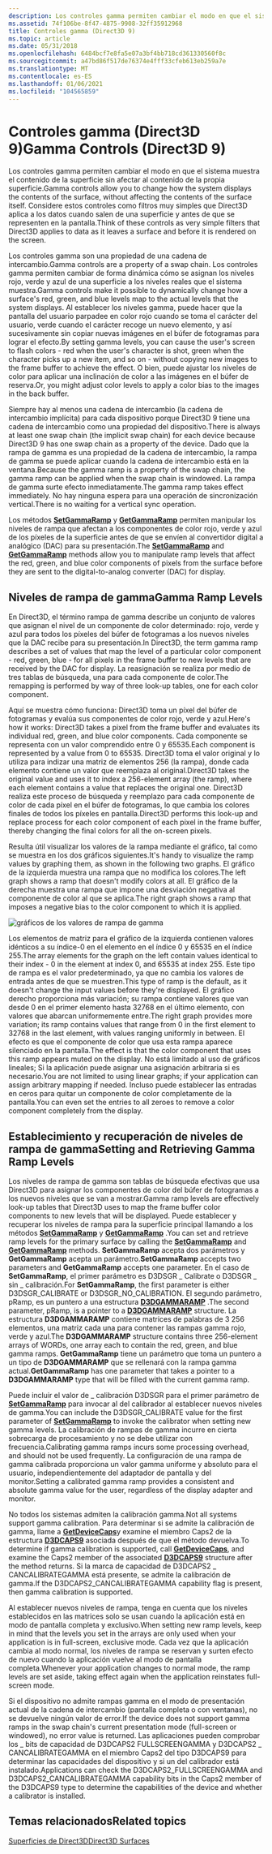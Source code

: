 ```yaml
---
description: Los controles gamma permiten cambiar el modo en que el sistema muestra el contenido de la superficie sin afectar al contenido de la propia superficie.
ms.assetid: 74f106be-8f47-4875-9908-32ff35912968
title: Controles gamma (Direct3D 9)
ms.topic: article
ms.date: 05/31/2018
ms.openlocfilehash: 6484bcf7e8fa5e07a3bf4bb718cd361330560f8c
ms.sourcegitcommit: a47bd86f517de76374e4fff33cfeb613eb259a7e
ms.translationtype: MT
ms.contentlocale: es-ES
ms.lasthandoff: 01/06/2021
ms.locfileid: "104565859"
---
```

# <a name="gamma-controls-direct3d-9"></a><span data-ttu-id="8202e-103">Controles gamma (Direct3D 9)</span><span class="sxs-lookup"><span data-stu-id="8202e-103">Gamma Controls (Direct3D 9)</span></span>

<span data-ttu-id="8202e-104">Los controles gamma permiten cambiar el modo en que el sistema muestra el contenido de la superficie sin afectar al contenido de la propia superficie.</span><span class="sxs-lookup"><span data-stu-id="8202e-104">Gamma controls allow you to change how the system displays the contents of the surface, without affecting the contents of the surface itself.</span></span> <span data-ttu-id="8202e-105">Considere estos controles como filtros muy simples que Direct3D aplica a los datos cuando salen de una superficie y antes de que se representen en la pantalla.</span><span class="sxs-lookup"><span data-stu-id="8202e-105">Think of these controls as very simple filters that Direct3D applies to data as it leaves a surface and before it is rendered on the screen.</span></span>

<span data-ttu-id="8202e-106">Los controles gamma son una propiedad de una cadena de intercambio.</span><span class="sxs-lookup"><span data-stu-id="8202e-106">Gamma controls are a property of a swap chain.</span></span> <span data-ttu-id="8202e-107">Los controles gamma permiten cambiar de forma dinámica cómo se asignan los niveles rojo, verde y azul de una superficie a los niveles reales que el sistema muestra.</span><span class="sxs-lookup"><span data-stu-id="8202e-107">Gamma controls make it possible to dynamically change how a surface's red, green, and blue levels map to the actual levels that the system displays.</span></span> <span data-ttu-id="8202e-108">Al establecer los niveles gamma, puede hacer que la pantalla del usuario parpadee en color rojo cuando se toma el carácter del usuario, verde cuando el carácter recoge un nuevo elemento, y así sucesivamente sin copiar nuevas imágenes en el búfer de fotogramas para lograr el efecto.</span><span class="sxs-lookup"><span data-stu-id="8202e-108">By setting gamma levels, you can cause the user's screen to flash colors - red when the user's character is shot, green when the character picks up a new item, and so on - without copying new images to the frame buffer to achieve the effect.</span></span> <span data-ttu-id="8202e-109">O bien, puede ajustar los niveles de color para aplicar una inclinación de color a las imágenes en el búfer de reserva.</span><span class="sxs-lookup"><span data-stu-id="8202e-109">Or, you might adjust color levels to apply a color bias to the images in the back buffer.</span></span>

<span data-ttu-id="8202e-110">Siempre hay al menos una cadena de intercambio (la cadena de intercambio implícita) para cada dispositivo porque Direct3D 9 tiene una cadena de intercambio como una propiedad del dispositivo.</span><span class="sxs-lookup"><span data-stu-id="8202e-110">There is always at least one swap chain (the implicit swap chain) for each device because Direct3D 9 has one swap chain as a property of the device.</span></span> <span data-ttu-id="8202e-111">Dado que la rampa de gamma es una propiedad de la cadena de intercambio, la rampa de gamma se puede aplicar cuando la cadena de intercambio está en la ventana.</span><span class="sxs-lookup"><span data-stu-id="8202e-111">Because the gamma ramp is a property of the swap chain, the gamma ramp can be applied when the swap chain is windowed.</span></span> <span data-ttu-id="8202e-112">La rampa de gamma surte efecto inmediatamente.</span><span class="sxs-lookup"><span data-stu-id="8202e-112">The gamma ramp takes effect immediately.</span></span> <span data-ttu-id="8202e-113">No hay ninguna espera para una operación de sincronización vertical.</span><span class="sxs-lookup"><span data-stu-id="8202e-113">There is no waiting for a vertical sync operation.</span></span>

<span data-ttu-id="8202e-114">Los métodos [**SetGammaRamp**](/windows/win32/api/d3d9helper/nf-d3d9helper-idirect3ddevice9-setgammaramp) y [**GetGammaRamp**](/windows/win32/api/d3d9helper/nf-d3d9helper-idirect3ddevice9-getgammaramp) permiten manipular los niveles de rampa que afectan a los componentes de color rojo, verde y azul de los píxeles de la superficie antes de que se envíen al convertidor digital a analógico (DAC) para su presentación.</span><span class="sxs-lookup"><span data-stu-id="8202e-114">The [**SetGammaRamp**](/windows/win32/api/d3d9helper/nf-d3d9helper-idirect3ddevice9-setgammaramp) and [**GetGammaRamp**](/windows/win32/api/d3d9helper/nf-d3d9helper-idirect3ddevice9-getgammaramp) methods allow you to manipulate ramp levels that affect the red, green, and blue color components of pixels from the surface before they are sent to the digital-to-analog converter (DAC) for display.</span></span>

## <a name="gamma-ramp-levels"></a><span data-ttu-id="8202e-115">Niveles de rampa de gamma</span><span class="sxs-lookup"><span data-stu-id="8202e-115">Gamma Ramp Levels</span></span>

<span data-ttu-id="8202e-116">En Direct3D, el término rampa de gamma describe un conjunto de valores que asignan el nivel de un componente de color determinado: rojo, verde y azul para todos los píxeles del búfer de fotogramas a los nuevos niveles que la DAC recibe para su presentación.</span><span class="sxs-lookup"><span data-stu-id="8202e-116">In Direct3D, the term gamma ramp describes a set of values that map the level of a particular color component - red, green, blue - for all pixels in the frame buffer to new levels that are received by the DAC for display.</span></span> <span data-ttu-id="8202e-117">La reasignación se realiza por medio de tres tablas de búsqueda, una para cada componente de color.</span><span class="sxs-lookup"><span data-stu-id="8202e-117">The remapping is performed by way of three look-up tables, one for each color component.</span></span>

<span data-ttu-id="8202e-118">Aquí se muestra cómo funciona: Direct3D toma un píxel del búfer de fotogramas y evalúa sus componentes de color rojo, verde y azul.</span><span class="sxs-lookup"><span data-stu-id="8202e-118">Here's how it works: Direct3D takes a pixel from the frame buffer and evaluates its individual red, green, and blue color components.</span></span> <span data-ttu-id="8202e-119">Cada componente se representa con un valor comprendido entre 0 y 65535.</span><span class="sxs-lookup"><span data-stu-id="8202e-119">Each component is represented by a value from 0 to 65535.</span></span> <span data-ttu-id="8202e-120">Direct3D toma el valor original y lo utiliza para indizar una matriz de elementos 256 (la rampa), donde cada elemento contiene un valor que reemplaza al original.</span><span class="sxs-lookup"><span data-stu-id="8202e-120">Direct3D takes the original value and uses it to index a 256-element array (the ramp), where each element contains a value that replaces the original one.</span></span> <span data-ttu-id="8202e-121">Direct3D realiza este proceso de búsqueda y reemplazo para cada componente de color de cada píxel en el búfer de fotogramas, lo que cambia los colores finales de todos los píxeles en pantalla.</span><span class="sxs-lookup"><span data-stu-id="8202e-121">Direct3D performs this look-up and replace process for each color component of each pixel in the frame buffer, thereby changing the final colors for all the on-screen pixels.</span></span>

<span data-ttu-id="8202e-122">Resulta útil visualizar los valores de la rampa mediante el gráfico, tal como se muestra en los dos gráficos siguientes.</span><span class="sxs-lookup"><span data-stu-id="8202e-122">It's handy to visualize the ramp values by graphing them, as shown in the following two graphs.</span></span> <span data-ttu-id="8202e-123">El gráfico de la izquierda muestra una rampa que no modifica los colores.</span><span class="sxs-lookup"><span data-stu-id="8202e-123">The left graph shows a ramp that doesn't modify colors at all.</span></span> <span data-ttu-id="8202e-124">El gráfico de la derecha muestra una rampa que impone una desviación negativa al componente de color al que se aplica.</span><span class="sxs-lookup"><span data-stu-id="8202e-124">The right graph shows a ramp that imposes a negative bias to the color component to which it is applied.</span></span>

![gráficos de los valores de rampa de gamma](images/gammalv.png)

<span data-ttu-id="8202e-126">Los elementos de matriz para el gráfico de la izquierda contienen valores idénticos a su índice-0 en el elemento en el índice 0 y 65535 en el índice 255.</span><span class="sxs-lookup"><span data-stu-id="8202e-126">The array elements for the graph on the left contain values identical to their index - 0 in the element at index 0, and 65535 at index 255.</span></span> <span data-ttu-id="8202e-127">Este tipo de rampa es el valor predeterminado, ya que no cambia los valores de entrada antes de que se muestren.</span><span class="sxs-lookup"><span data-stu-id="8202e-127">This type of ramp is the default, as it doesn't change the input values before they're displayed.</span></span> <span data-ttu-id="8202e-128">El gráfico derecho proporciona más variación; su rampa contiene valores que van desde 0 en el primer elemento hasta 32768 en el último elemento, con valores que abarcan uniformemente entre.</span><span class="sxs-lookup"><span data-stu-id="8202e-128">The right graph provides more variation; its ramp contains values that range from 0 in the first element to 32768 in the last element, with values ranging uniformly in between.</span></span> <span data-ttu-id="8202e-129">El efecto es que el componente de color que usa esta rampa aparece silenciado en la pantalla.</span><span class="sxs-lookup"><span data-stu-id="8202e-129">The effect is that the color component that uses this ramp appears muted on the display.</span></span> <span data-ttu-id="8202e-130">No está limitado al uso de gráficos lineales; Si la aplicación puede asignar una asignación arbitraria si es necesario.</span><span class="sxs-lookup"><span data-stu-id="8202e-130">You are not limited to using linear graphs; if your application can assign arbitrary mapping if needed.</span></span> <span data-ttu-id="8202e-131">Incluso puede establecer las entradas en ceros para quitar un componente de color completamente de la pantalla.</span><span class="sxs-lookup"><span data-stu-id="8202e-131">You can even set the entries to all zeroes to remove a color component completely from the display.</span></span>

## <a name="setting-and-retrieving-gamma-ramp-levels"></a><span data-ttu-id="8202e-132">Establecimiento y recuperación de niveles de rampa de gamma</span><span class="sxs-lookup"><span data-stu-id="8202e-132">Setting and Retrieving Gamma Ramp Levels</span></span>

<span data-ttu-id="8202e-133">Los niveles de rampa de gamma son tablas de búsqueda efectivas que usa Direct3D para asignar los componentes de color del búfer de fotogramas a los nuevos niveles que se van a mostrar.</span><span class="sxs-lookup"><span data-stu-id="8202e-133">Gamma ramp levels are effectively look-up tables that Direct3D uses to map the frame buffer color components to new levels that will be displayed.</span></span> <span data-ttu-id="8202e-134">Puede establecer y recuperar los niveles de rampa para la superficie principal llamando a los métodos [**SetGammaRamp**](/windows/win32/api/d3d9helper/nf-d3d9helper-idirect3ddevice9-setgammaramp) y [**GetGammaRamp**](/windows/win32/api/d3d9helper/nf-d3d9helper-idirect3ddevice9-getgammaramp) .</span><span class="sxs-lookup"><span data-stu-id="8202e-134">You can set and retrieve ramp levels for the primary surface by calling the [**SetGammaRamp**](/windows/win32/api/d3d9helper/nf-d3d9helper-idirect3ddevice9-setgammaramp) and [**GetGammaRamp**](/windows/win32/api/d3d9helper/nf-d3d9helper-idirect3ddevice9-getgammaramp) methods.</span></span> <span data-ttu-id="8202e-135">**SetGammaRamp** acepta dos parámetros y **GetGammaRamp** acepta un parámetro.</span><span class="sxs-lookup"><span data-stu-id="8202e-135">**SetGammaRamp** accepts two parameters and **GetGammaRamp** accepts one parameter.</span></span> <span data-ttu-id="8202e-136">En el caso de **SetGammaRamp**, el primer parámetro es D3DSGR \_ Calibrate o D3DSGR \_ sin \_ calibración.</span><span class="sxs-lookup"><span data-stu-id="8202e-136">For **SetGammaRamp**, the first parameter is either D3DSGR\_CALIBRATE or D3DSGR\_NO\_CALIBRATION.</span></span> <span data-ttu-id="8202e-137">El segundo parámetro, pRamp, es un puntero a una estructura [**D3DGAMMARAMP**](d3dgammaramp.md) .</span><span class="sxs-lookup"><span data-stu-id="8202e-137">The second parameter, pRamp, is a pointer to a [**D3DGAMMARAMP**](d3dgammaramp.md) structure.</span></span> <span data-ttu-id="8202e-138">La estructura **D3DGAMMARAMP** contiene matrices de palabras de 3 256 elementos, una matriz cada una para contener las rampas gamma rojo, verde y azul.</span><span class="sxs-lookup"><span data-stu-id="8202e-138">The **D3DGAMMARAMP** structure contains three 256-element arrays of WORDs, one array each to contain the red, green, and blue gamma ramps.</span></span> <span data-ttu-id="8202e-139">**GetGammaRamp** tiene un parámetro que toma un puntero a un tipo de **D3DGAMMARAMP** que se rellenará con la rampa gamma actual.</span><span class="sxs-lookup"><span data-stu-id="8202e-139">**GetGammaRamp** has one parameter that takes a pointer to a **D3DGAMMARAMP** type that will be filled with the current gamma ramp.</span></span>

<span data-ttu-id="8202e-140">Puede incluir el valor de \_ calibración D3DSGR para el primer parámetro de [**SetGammaRamp**](/windows/win32/api/d3d9helper/nf-d3d9helper-idirect3ddevice9-setgammaramp) para invocar al del calibrador al establecer nuevos niveles de gamma.</span><span class="sxs-lookup"><span data-stu-id="8202e-140">You can include the D3DSGR\_CALIBRATE value for the first parameter of [**SetGammaRamp**](/windows/win32/api/d3d9helper/nf-d3d9helper-idirect3ddevice9-setgammaramp) to invoke the calibrator when setting new gamma levels.</span></span> <span data-ttu-id="8202e-141">La calibración de rampas de gamma incurre en cierta sobrecarga de procesamiento y no se debe utilizar con frecuencia.</span><span class="sxs-lookup"><span data-stu-id="8202e-141">Calibrating gamma ramps incurs some processing overhead, and should not be used frequently.</span></span> <span data-ttu-id="8202e-142">La configuración de una rampa de gamma calibrada proporciona un valor gamma uniforme y absoluto para el usuario, independientemente del adaptador de pantalla y del monitor.</span><span class="sxs-lookup"><span data-stu-id="8202e-142">Setting a calibrated gamma ramp provides a consistent and absolute gamma value for the user, regardless of the display adapter and monitor.</span></span>

<span data-ttu-id="8202e-143">No todos los sistemas admiten la calibración gamma.</span><span class="sxs-lookup"><span data-stu-id="8202e-143">Not all systems support gamma calibration.</span></span> <span data-ttu-id="8202e-144">Para determinar si se admite la calibración de gamma, llame a [**GetDeviceCaps**](/windows/desktop/api)y examine el miembro Caps2 de la estructura [**D3DCAPS9**](/windows/desktop/api/D3D9Caps/ns-d3d9caps-d3dcaps9) asociada después de que el método devuelva.</span><span class="sxs-lookup"><span data-stu-id="8202e-144">To determine if gamma calibration is supported, call [**GetDeviceCaps**](/windows/desktop/api), and examine the Caps2 member of the associated [**D3DCAPS9**](/windows/desktop/api/D3D9Caps/ns-d3d9caps-d3dcaps9) structure after the method returns.</span></span> <span data-ttu-id="8202e-145">Si la marca de capacidad de D3DCAPS2 \_ CANCALIBRATEGAMMA está presente, se admite la calibración de gamma.</span><span class="sxs-lookup"><span data-stu-id="8202e-145">If the D3DCAPS2\_CANCALIBRATEGAMMA capability flag is present, then gamma calibration is supported.</span></span>

<span data-ttu-id="8202e-146">Al establecer nuevos niveles de rampa, tenga en cuenta que los niveles establecidos en las matrices solo se usan cuando la aplicación está en modo de pantalla completa y exclusivo.</span><span class="sxs-lookup"><span data-stu-id="8202e-146">When setting new ramp levels, keep in mind that the levels you set in the arrays are only used when your application is in full-screen, exclusive mode.</span></span> <span data-ttu-id="8202e-147">Cada vez que la aplicación cambia al modo normal, los niveles de rampa se reservan y surten efecto de nuevo cuando la aplicación vuelve al modo de pantalla completa.</span><span class="sxs-lookup"><span data-stu-id="8202e-147">Whenever your application changes to normal mode, the ramp levels are set aside, taking effect again when the application reinstates full-screen mode.</span></span>

<span data-ttu-id="8202e-148">Si el dispositivo no admite rampas gamma en el modo de presentación actual de la cadena de intercambio (pantalla completa o con ventanas), no se devuelve ningún valor de error.</span><span class="sxs-lookup"><span data-stu-id="8202e-148">If the device does not support gamma ramps in the swap chain's current presentation mode (full-screen or windowed), no error value is returned.</span></span> <span data-ttu-id="8202e-149">Las aplicaciones pueden comprobar los \_ bits de capacidad de D3DCAPS2 FULLSCREENGAMMA y D3DCAPS2 \_ CANCALIBRATEGAMMA en el miembro Caps2 del tipo D3DCAPS9 para determinar las capacidades del dispositivo y si un del calibrador está instalado.</span><span class="sxs-lookup"><span data-stu-id="8202e-149">Applications can check the D3DCAPS2\_FULLSCREENGAMMA and D3DCAPS2\_CANCALIBRATEGAMMA capability bits in the Caps2 member of the D3DCAPS9 type to determine the capabilities of the device and whether a calibrator is installed.</span></span>

## <a name="related-topics"></a><span data-ttu-id="8202e-150">Temas relacionados</span><span class="sxs-lookup"><span data-stu-id="8202e-150">Related topics</span></span>

<dl> <dt>

[<span data-ttu-id="8202e-151">Superficies de Direct3D</span><span class="sxs-lookup"><span data-stu-id="8202e-151">Direct3D Surfaces</span></span>](direct3d-surfaces.md)
</dt> </dl>

 

 
